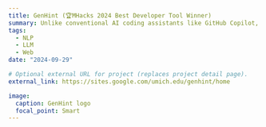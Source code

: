 ```yaml
---
title: GenHint (🏆MHacks 2024 Best Developer Tool Winner)
summary: Unlike conventional AI coding assistants like GitHub Copilot, GenHint does not give you codes directly. Instead, it generates code templates with "TODO" comments and explains each subproblem for you. It's powered by Llama-3-70B model hosted on Groq. Download GenHint at VS Code Extensions.
tags:
  - NLP
  - LLM
  - Web
date: "2024-09-29"

# Optional external URL for project (replaces project detail page).
external_link: https://sites.google.com/umich.edu/genhint/home

image:
  caption: GenHint logo
  focal_point: Smart
---
```

